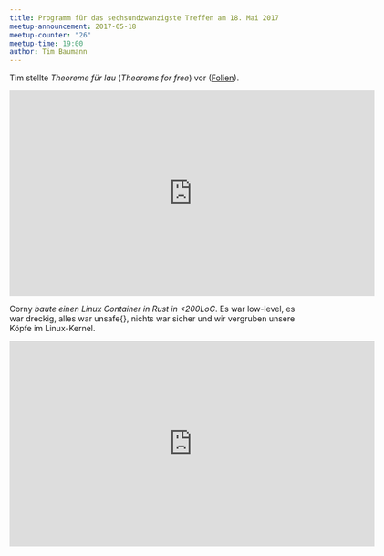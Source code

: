 ```yaml
---
title: Programm für das sechsundzwanzigste Treffen am 18. Mai 2017
meetup-announcement: 2017-05-18
meetup-counter: "26"
meetup-time: 19:00
author: Tim Baumann
---
```


Tim stellte *Theoreme für lau* (*Theorems for free*) vor ([Folien](http://timbaumann.info/presentations/cca-theoreme-fuer-lau/theoreme-fuer-lau.pdf)).

<iframe width="640" height="360" src="https://www.youtube-nocookie.com/embed/2_6SdMgxI-s?list=PLwpepnYDFK9PHluFPG7fBWXycuf8eWHYX" frameborder="0" allowfullscreen></iframe>

Corny *baute einen Linux Container in Rust in <200LoC*. 
Es war low-level, es war dreckig, alles war unsafe{},
nichts war sicher und wir vergruben unsere Köpfe im Linux-Kernel.

<iframe width="640" height="360" src="https://www.youtube-nocookie.com/embed/nVIHgu7A_4A?list=PLwpepnYDFK9PHluFPG7fBWXycuf8eWHYX" frameborder="0" allowfullscreen></iframe>